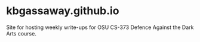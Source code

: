 # kbgassaway.github.io

Site for hosting weekly write-ups for OSU CS-373 Defence Against the Dark Arts course.
